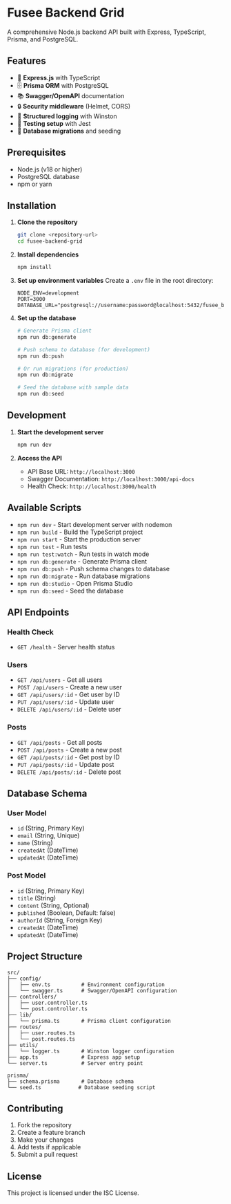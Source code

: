 # Fusee Backend Grid

A comprehensive Node.js backend API built with Express, TypeScript, Prisma, and PostgreSQL.

## Features

- 🚀 **Express.js** with TypeScript
- 🗄️ **Prisma ORM** with PostgreSQL
- 📚 **Swagger/OpenAPI** documentation
- 🔒 **Security middleware** (Helmet, CORS)
- 📝 **Structured logging** with Winston
- 🧪 **Testing setup** with Jest
- 🔄 **Database migrations** and seeding

## Prerequisites

- Node.js (v18 or higher)
- PostgreSQL database
- npm or yarn

## Installation

1. **Clone the repository**
   ```bash
   git clone <repository-url>
   cd fusee-backend-grid
   ```

2. **Install dependencies**
   ```bash
   npm install
   ```

3. **Set up environment variables**
   Create a `.env` file in the root directory:
   ```env
   NODE_ENV=development
   PORT=3000
   DATABASE_URL="postgresql://username:password@localhost:5432/fusee_backend"
   ```

4. **Set up the database**
   ```bash
   # Generate Prisma client
   npm run db:generate
   
   # Push schema to database (for development)
   npm run db:push
   
   # Or run migrations (for production)
   npm run db:migrate
   
   # Seed the database with sample data
   npm run db:seed
   ```

## Development

1. **Start the development server**
   ```bash
   npm run dev
   ```

2. **Access the API**
   - API Base URL: `http://localhost:3000`
   - Swagger Documentation: `http://localhost:3000/api-docs`
   - Health Check: `http://localhost:3000/health`

## Available Scripts

- `npm run dev` - Start development server with nodemon
- `npm run build` - Build the TypeScript project
- `npm run start` - Start the production server
- `npm run test` - Run tests
- `npm run test:watch` - Run tests in watch mode
- `npm run db:generate` - Generate Prisma client
- `npm run db:push` - Push schema changes to database
- `npm run db:migrate` - Run database migrations
- `npm run db:studio` - Open Prisma Studio
- `npm run db:seed` - Seed the database

## API Endpoints

### Health Check
- `GET /health` - Server health status

### Users
- `GET /api/users` - Get all users
- `POST /api/users` - Create a new user
- `GET /api/users/:id` - Get user by ID
- `PUT /api/users/:id` - Update user
- `DELETE /api/users/:id` - Delete user

### Posts
- `GET /api/posts` - Get all posts
- `POST /api/posts` - Create a new post
- `GET /api/posts/:id` - Get post by ID
- `PUT /api/posts/:id` - Update post
- `DELETE /api/posts/:id` - Delete post

## Database Schema

### User Model
- `id` (String, Primary Key)
- `email` (String, Unique)
- `name` (String)
- `createdAt` (DateTime)
- `updatedAt` (DateTime)

### Post Model
- `id` (String, Primary Key)
- `title` (String)
- `content` (String, Optional)
- `published` (Boolean, Default: false)
- `authorId` (String, Foreign Key)
- `createdAt` (DateTime)
- `updatedAt` (DateTime)

## Project Structure

```
src/
├── config/
│   ├── env.ts          # Environment configuration
│   └── swagger.ts      # Swagger/OpenAPI configuration
├── controllers/
│   ├── user.controller.ts
│   └── post.controller.ts
├── lib/
│   └── prisma.ts       # Prisma client configuration
├── routes/
│   ├── user.routes.ts
│   └── post.routes.ts
├── utils/
│   └── logger.ts       # Winston logger configuration
├── app.ts              # Express app setup
└── server.ts           # Server entry point

prisma/
├── schema.prisma       # Database schema
└── seed.ts            # Database seeding script
```

## Contributing

1. Fork the repository
2. Create a feature branch
3. Make your changes
4. Add tests if applicable
5. Submit a pull request

## License

This project is licensed under the ISC License.
